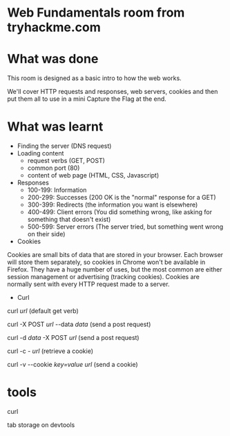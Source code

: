 # Web Fundamentals room from tryhackme.com

# What was done

This room is designed as a basic intro to how the web works.

We'll cover HTTP requests and responses, web servers, cookies and then put them all to use in a mini Capture the Flag at the end.

# What was learnt

* Finding the server (DNS request)
* Loading content
    * request verbs (GET, POST)
    * common port (80)
    * content of web page (HTML, CSS, Javascript)
* Responses
    * 100-199: Information
    * 200-299: Successes (200 OK is the "normal" response for a GET)
    * 300-399: Redirects (the information you want is elsewhere)
    * 400-499: Client errors (You did something wrong, like asking for something that doesn't exist)
    * 500-599: Server errors (The server tried, but something went wrong on their side)
* Cookies

Cookies are small bits of data that are stored in your browser. Each browser will store them separately, so cookies in Chrome won't be available in Firefox. They have a huge number of uses, but the most common are either session management or advertising (tracking cookies). Cookies are normally sent with every HTTP request made to a server.

* Curl

curl *url* (default get verb)

curl -X POST *url* --data *data* (send a post request)

curl -d *data* -X POST *url* (send a post request)

curl -c - *url* (retrieve a cookie)

curl -v --cookie *key=value* *url* (send a cookie)

# tools

curl 

tab storage on devtools